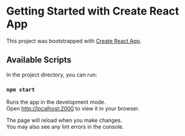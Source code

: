 # Getting Started with Create React App

This project was bootstrapped with [Create React App](https://github.com/facebook/create-react-app).

## Available Scripts

In the project directory, you can run:

### `npm start`

Runs the app in the development mode.\
Open [http://localhost:2000](http://localhost:2000) to view it in your browser.

The page will reload when you make changes.\
You may also see any lint errors in the console.
